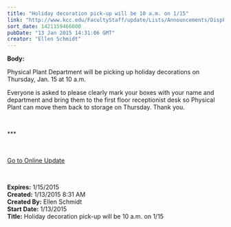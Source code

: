 ```yaml
---
title: "Holiday decoration pick-up will be 10 a.m. on 1/15"
link: "http://www.kcc.edu/FacultyStaff/update/Lists/Announcements/DispForm.aspx?ID=1788"
sort_date: 1421159466000
pubDate: "13 Jan 2015 14:31:06 GMT"
creator: "Ellen Schmidt"
---
```


<div><b>Body:</b> <div class="ExternalClass7351EB9B03124EA0AF1A65BE779E374F"><p>​Physical Plant Department will be picking up holiday decorations on  Thursday, Jan. 15 at 10 a.m. </p>
<p>Everyone is asked to please clearly mark your boxes with your name and department and bring them to the first floor receptionist desk so Physical Plant can move them back to storage on Thursday. Thank you.</p>
<p> </p>
<p>***</p>
<p> </p>
<p><a href="/update">Go to Online Update</a></p>
<p><br /></p></div></div>
<div><b>Expires:</b> 1/15/2015</div>
<div><b>Created:</b> 1/13/2015 8:31 AM</div>
<div><b>Created By:</b> Ellen Schmidt</div>
<div><b>Start Date:</b> 1/13/2015</div>
<div><b>Title:</b> Holiday decoration pick-up will be 10 a.m. on 1/15</div>
